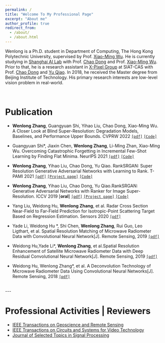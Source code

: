 ```yaml
---
permalink: /
title: "Welcome To My Professional Page"
excerpt: "About me"
author_profile: true
redirect_from: 
  - /about/
  - /about.html
---
```


Wenlong is a Ph.D. student in Department of Computing, The Hong Kong Polytechnic University, supervised by Prof. [Xiao-Ming Wu](http://www4.comp.polyu.edu.hk/~csxmwu/). He is currently studying in [Shanghai AI Lab](https://www.shlab.org.cn/) with Prof. [Chao Dong](https://scholar.google.com/citations?hl=zh-CN&user=OSDCB0UAAAAJ) and Prof. [Xiao-Ming Wu](http://www4.comp.polyu.edu.hk/~csxmwu/). Prior to that, he is a research assistant in [X-Pixel Group](http://xpixel.group/index) at SIAT-CAS with Prof. [Chao Dong](https://scholar.google.com/citations?hl=zh-CN&user=OSDCB0UAAAAJ) and [Yu Qiao](http://mmlab.siat.ac.cn/team). In 2018, he received the Master degree from Beijing Institute of Technology. His primary research interests are low-level vision problem in real-world.

<br>



Publication
======
* **Wenlong Zhang**, Guangyuan Shi, Yihao Liu, Chao Dong, Xiao-Ming Wu. A Closer Look at Blind Super-Resolution: Degradation Models, Baselines, and Performance Upper Bounds. CVPRW 2022 [`[pdf]`](https://arxiv.org/pdf/2205.04910.pdf)  [`[Code]`](https://github.com/WenlongZhang0517/CloserLookBlindSR)


* Guangyuan Shi*, Jiaxin Chen, **Wenlong Zhang**, Li-Ming Zhan, Xiao-Ming Wu. Overcoming Catastrophic Forgetting in Incremental Few-Shot Learning by Finding Flat Minima. NeurIPS 2021  [`[pdf]`](http://www4.comp.polyu.edu.hk/~csxmwu/papers/NIPS-2021-F2M.pdf) [`[Code]`](https://github.com/moukamisama/F2M)

* **Wenlong Zhang**, Yihao Liu, Chao Dong, Yu Qiao.  RankSRGAN: Super Resolution Generative Adversarial Networks with Learning to Rank. T-PAMI 2021  [`[pdf]`](https://arxiv.org/abs/2107.09427) [`[Project page]`](https://wenlongzhang0724.github.io/Projects/RankSRGAN) [`[Code]`](https://github.com/WenlongZhang0724/RankSRGAN)


* **Wenlong Zhang**, Yihao Liu, Chao Dong, Yu Qiao.RankSRGAN: Generative Adversarial Networks with Ranker
for Image Super-Resolution. ICCV 2019 [**oral**] [`[pdf]`](https://arxiv.org/abs/1908.06382) [`[Project page]`](https://wenlongzhang0724.github.io/Projects/RankSRGAN) [`[Code]`](https://github.com/WenlongZhang0724/RankSRGAN)

* Yang Liu, Weidong Hu, **Wenlong Zhang**, et al. Radar Cross Section Near-Field to Far-Field Prediction for Isotropic-Point Scattering Target Based on Regression Estimation. Sensors 2020 [`[pdf]`](https://www.mdpi.com/1424-8220/20/21/6023)

* Yade Li, Weidong Hu *, Shi Chen, **Wenlong Zhang**, Rui Guo, 
Leo Ligthart, et al. Spatial Resolution Matching of Microwave Radiometer Data with 
Convolutional Neural Network[J]. Remote Sensing, 2019 [`[pdf]`](https://www.mdpi.com/2072-4292/11/20/2432/htm)

* Weidong Hu,Yade Li*, **Wenlong Zhang**, et al.Spatial Resolution Enhancement of Satellite
Microwave Radiometer Data with Deep Residual Convolutional Neural Network[J]. Remote
Sensing, 2019 [`[pdf]`](https://www.mdpi.com/2072-4292/11/7/771)

* Weidong Hu, Wenlong Zhang*, et al. A Deconvolution Technology of Microwave Radiometer
Data Using Convolutional Neural Networks[J]. Remote Sensing, 2018 [`[pdf]`](https://www.mdpi.com/2072-4292/10/2/275)

<br>
---

Professional Activities | Reviewers
======
* [IEEE Transactions on Geoscience and Remote Sensing](https://ieeexplore.ieee.org/xpl/RecentIssue.jsp?punumber=36)
* [IEEE Transactions on Circuits and Systems for Video Technology](https://ieeexplore.ieee.org/xpl/RecentIssue.jsp?punumber=76)
* [Journal of Selected Topics in Signal Processing](https://ieeexplore.ieee.org/xpl/RecentIssue.jsp?punumber=4200690)


<!-- <body>
<center>
<a href='https://clustrmaps.com/site/1au09'  title='Visit tracker'><img src='//clustrmaps.com/map_v2.png?cl=ffffff&w=300&t=tt&d=fvH7zH9jgGaRu_Ln0ax1mxLe9YfiD0GRcfq6CbjruhQ&co=2d78ad&ct=ffffff'/></a>
</center>  
<body>
<center>
© Wenlong Zhang | Last updated: Aug. 01, 2019
</center>   -->
